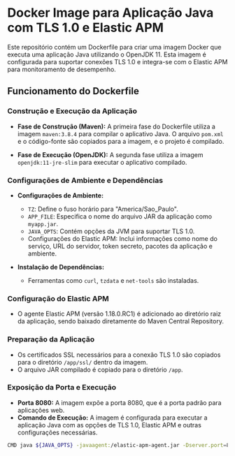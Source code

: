 # Docker Image para Aplicação Java com TLS 1.0 e Elastic APM

Este repositório contém um Dockerfile para criar uma imagem Docker que executa uma aplicação Java utilizando o OpenJDK 11. Esta imagem é configurada para suportar conexões TLS 1.0 e integra-se com o Elastic APM para monitoramento de desempenho.

## Funcionamento do Dockerfile

### Construção e Execução da Aplicação

- **Fase de Construção (Maven):** A primeira fase do Dockerfile utiliza a imagem `maven:3.8.4` para compilar o aplicativo Java. O arquivo `pom.xml` e o código-fonte são copiados para a imagem, e o projeto é compilado.

- **Fase de Execução (OpenJDK):** A segunda fase utiliza a imagem `openjdk:11-jre-slim` para executar o aplicativo compilado.

### Configurações de Ambiente e Dependências

- **Configurações de Ambiente:**
  - `TZ`: Define o fuso horário para "America/Sao_Paulo".
  - `APP_FILE`: Especifica o nome do arquivo JAR da aplicação como `myapp.jar`.
  - `JAVA_OPTS`: Contém opções da JVM para suportar TLS 1.0.
  - Configurações do Elastic APM: Inclui informações como nome do serviço, URL do servidor, token secreto, pacotes da aplicação e ambiente.

- **Instalação de Dependências:**
  - Ferramentas como `curl`, `tzdata` e `net-tools` são instaladas.

### Configuração do Elastic APM

- O agente Elastic APM (versão 1.18.0.RC1) é adicionado ao diretório raiz da aplicação, sendo baixado diretamente do Maven Central Repository.

### Preparação da Aplicação

- Os certificados SSL necessários para a conexão TLS 1.0 são copiados para o diretório `/app/ssl/` dentro da imagem.
- O arquivo JAR compilado é copiado para o diretório `/app`.

### Exposição da Porta e Execução

- **Porta 8080:** A imagem expõe a porta 8080, que é a porta padrão para aplicações web.
- **Comando de Execução:** A imagem é configurada para executar a aplicação Java com as opções de TLS 1.0, Elastic APM e outras configurações necessárias.

```bash
CMD java ${JAVA_OPTS} -javaagent:/elastic-apm-agent.jar -Dserver.port=8080 -jar ${APP_FILE}
